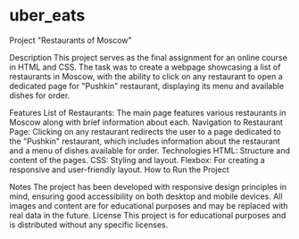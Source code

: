 
# uber_eats
Project "Restaurants of Moscow"

Description
This project serves as the final assignment for an online course in HTML and CSS. The task was to create a webpage showcasing a list of restaurants in Moscow, with the ability to click on any restaurant to open a dedicated page for "Pushkin" restaurant, displaying its menu and available dishes for order.


Features
List of Restaurants: The main page features various restaurants in Moscow along with brief information about each.
Navigation to Restaurant Page: Clicking on any restaurant redirects the user to a page dedicated to the "Pushkin" restaurant, which includes information about the restaurant and a menu of dishes available for order.
Technologies
HTML: Structure and content of the pages.
CSS: Styling and layout.
Flexbox: For creating a responsive and user-friendly layout.
How to Run the Project


Notes
The project has been developed with responsive design principles in mind, ensuring good accessibility on both desktop and mobile devices.
All images and content are for educational purposes and may be replaced with real data in the future.
License
This project is for educational purposes and is distributed without any specific licenses.

